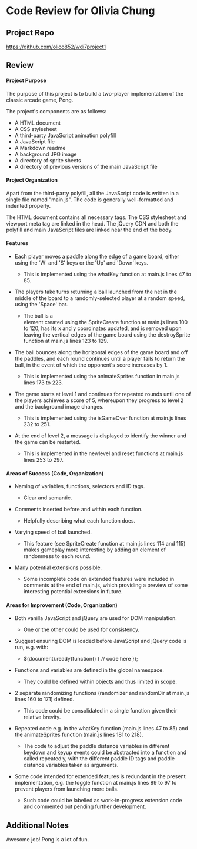 # Code Review for Olivia Chung

## Project Repo

https://github.com/olico852/wdi7project1

## Review

#### Project Purpose

The purpose of this project is to build a two-player implementation of the classic arcade game, Pong.

The project's components are as follows:

* A HTML document
* A CSS stylesheet
* A third-party JavaScript animation polyfill
* A JavaScript file
* A Markdown readme
* A background JPG image
* A directory of sprite sheets
* A directory of previous versions of the main JavaScript file

#### Project Organization

Apart from the third-party polyfill, all the JavaScript code is written in a single file named "main.js". The code is generally well-formatted and indented properly.

The HTML document contains all necessary tags. The CSS stylesheet and viewport meta tag are linked in the head. The jQuery CDN and both the polyfill and main JavaScript files are linked near the end of the body.

#### Features

* Each player moves a paddle along the edge of a game board, either using the 'W' and 'S' keys or the 'Up' and 'Down' keys.
  * This is implemented using the whatKey function at main.js lines 47 to 85.


* The players take turns returning a ball launched from the net in the middle of the board to a randomly-selected player at a random speed, using the 'Space' bar.
  * The ball is a <div> element created using the SpriteCreate function at main.js lines 100 to 120, has its x and y coordinates updated, and is removed upon leaving the vertical edges of the game board using the destroySprite function at main.js lines 123 to 129.


* The ball bounces along the horizontal edges of the game board and off the paddles, and each round continues until a player fails to return the ball, in the event of which the opponent's score increases by 1.
  * This is implemented using the animateSprites function in main.js lines 173 to 223.


* The game starts at level 1 and continues for repeated rounds until one of the players achieves a score of 5, whereupon they progress to level 2 and the background image changes.
  * This is implemented using the isGameOver function at main.js lines 232 to 251.


* At the end of level 2, a message is displayed to identify the winner and the game can be restarted.
  * This is implemented in the newlevel and reset functions at main.js lines 253 to 297.

#### Areas of Success (Code, Organization)

* Naming of variables, functions, selectors and ID tags.
  * Clear and semantic.


* Comments inserted before and within each function.
  * Helpfully describing what each function does.


* Varying speed of ball launched.
  * This feature (see SpriteCreate function at main.js lines 114 and 115) makes gameplay more interesting by adding an element of randomness to each round.


* Many potential extensions possible.
  * Some incomplete code on extended features were included in comments at the end of main.js, which providing a preview of some interesting potential extensions in future.

#### Areas for Improvement (Code, Organization)

* Both vanilla JavaScript and jQuery are used for DOM manipulation.
  * One or the other could be used for consistency.


* Suggest ensuring DOM is loaded before JavaScript and jQuery code is run, e.g. with:
  * $(document).ready(function() {
    // code here
  });


* Functions and variables are defined in the global namespace.
  * They could be defined within objects and thus limited in scope.


* 2 separate randomizing functions (randomizer and randomDir at main.js lines 160 to 171) defined.
  * This code could be consolidated in a single function given their relative brevity.


* Repeated code e.g. in the whatKey function (main.js lines 47 to 85) and the animateSprites function (main.js lines 181 to 218).
  * The code to adjust the paddle distance variables in different keydown and keyup events could be abstracted into a function and called repeatedly, with the different paddle ID tags and paddle distance variables taken as arguments.


* Some code intended for extended features is redundant in the present implementation, e.g. the toggle function at main.js lines 89 to 97 to prevent players from launching more balls.
  * Such code could be labelled as work-in-progress extension code and commented out pending further development.

## Additional Notes

Awesome job! Pong is a lot of fun.
